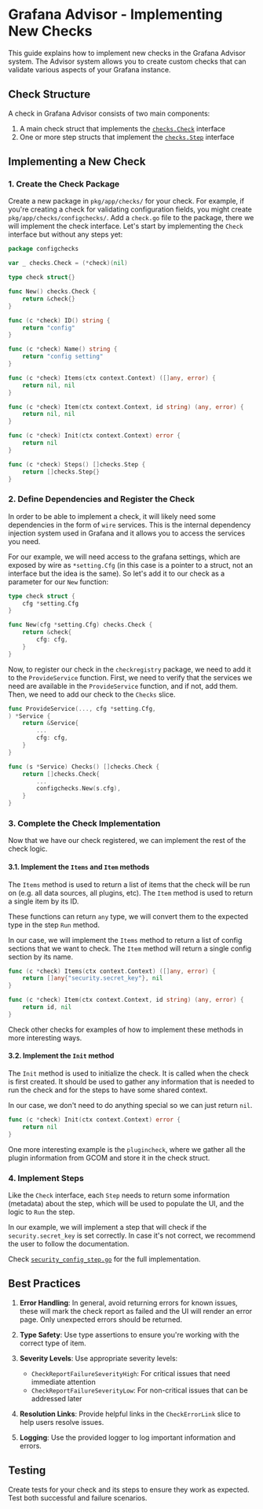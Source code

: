 # Grafana Advisor - Implementing New Checks

This guide explains how to implement new checks in the Grafana Advisor system. The Advisor system allows you to create custom checks that can validate various aspects of your Grafana instance.

## Check Structure

A check in Grafana Advisor consists of two main components:

1. A main check struct that implements the [`checks.Check`](https://github.com/grafana/grafana/blob/269226cb50b970ad9f692f1fdd220e9822e90db8/apps/advisor/pkg/app/checks/ifaces.go#L11-L25) interface
2. One or more step structs that implement the [`checks.Step`](https://github.com/grafana/grafana/blob/269226cb50b970ad9f692f1fdd220e9822e90db8/apps/advisor/pkg/app/checks/ifaces.go#L28-L39) interface

## Implementing a New Check

### 1. Create the Check Package

Create a new package in `pkg/app/checks/` for your check. For example, if you're creating a check for validating configuration fields, you might create `pkg/app/checks/configchecks/`. Add a `check.go` file to the package, there we will implement the check interface. Let's start by implementing the `Check` interface but without any steps yet:

```go
package configchecks

var _ checks.Check = (*check)(nil)

type check struct{}

func New() checks.Check {
	return &check{}
}

func (c *check) ID() string {
	return "config"
}

func (c *check) Name() string {
	return "config setting"
}

func (c *check) Items(ctx context.Context) ([]any, error) {
	return nil, nil
}

func (c *check) Item(ctx context.Context, id string) (any, error) {
	return nil, nil
}

func (c *check) Init(ctx context.Context) error {
	return nil
}

func (c *check) Steps() []checks.Step {
	return []checks.Step{}
}

```

### 2. Define Dependencies and Register the Check

In order to be able to implement a check, it will likely need some dependencies in the form of `wire` services. This is the internal dependency injection system used in Grafana and it allows you to access the services you need.

For our example, we will need access to the grafana settings, which are exposed by wire as `*setting.Cfg` (in this case is a pointer to a struct, not an interface but the idea is the same). So let's add it to our check as a parameter for our `New` function:

```go
type check struct {
	cfg *setting.Cfg
}

func New(cfg *setting.Cfg) checks.Check {
	return &check{
		cfg: cfg,
	}
}
```

Now, to register our check in the `checkregistry` package, we need to add it to the `ProvideService` function. First, we need to verify that the services we need are available in the `ProvideService` function, and if not, add them. Then, we need to add our check to the `Checks` slice.

```go
func ProvideService(..., cfg *setting.Cfg,
) *Service {
    return &Service{
        ...
        cfg: cfg,
    }
}

func (s *Service) Checks() []checks.Check {
	return []checks.Check{
        ...
        configchecks.New(s.cfg),
    }
}
```

### 3. Complete the Check Implementation

Now that we have our check registered, we can implement the rest of the check logic.

#### 3.1. Implement the `Items` and `Item` methods

The `Items` method is used to return a list of items that the check will be run on (e.g. all data sources, all plugins, etc). The `Item` method is used to return a single item by its ID.

These functions can return `any` type, we will convert them to the expected type in the step `Run` method.

In our case, we will implement the `Items` method to return a list of config sections that we want to check. The `Item` method will return a single config section by its name.

```go
func (c *check) Items(ctx context.Context) ([]any, error) {
	return []any{"security.secret_key"}, nil
}

func (c *check) Item(ctx context.Context, id string) (any, error) {
	return id, nil
}
```

Check other checks for examples of how to implement these methods in more interesting ways.

#### 3.2. Implement the `Init` method

The `Init` method is used to initialize the check. It is called when the check is first created. It should be used to gather any information that is needed to run the check and for the steps to have some shared context.

In our case, we don't need to do anything special so we can just return `nil`.

```go
func (c *check) Init(ctx context.Context) error {
	return nil
}
```

One more interesting example is the `plugincheck`, where we gather all the plugin information from GCOM and store it in the check struct.

### 4. Implement Steps

Like the `Check` interface, each `Step` needs to return some information (metadata) about the step, which will be used to populate the UI, and the logic to `Run` the step.

In our example, we will implement a step that will check if the `security.secret_key` is set correctly. In case it's not correct, we recommend the user to follow the documentation.

Check [`security_config_step.go`](./pkg/app/checks/configchecks/security_config_step.go) for the full implementation.

## Best Practices

1. **Error Handling**: In general, avoid returning errors for known issues, these will mark the check report as failed and the UI will render an error page. Only unexpected errors should be returned.

2. **Type Safety**: Use type assertions to ensure you're working with the correct type of item.

3. **Severity Levels**: Use appropriate severity levels:
   - `CheckReportFailureSeverityHigh`: For critical issues that need immediate attention
   - `CheckReportFailureSeverityLow`: For non-critical issues that can be addressed later

4. **Resolution Links**: Provide helpful links in the `CheckErrorLink` slice to help users resolve issues.

5. **Logging**: Use the provided logger to log important information and errors.

## Testing

Create tests for your check and its steps to ensure they work as expected. Test both successful and failure scenarios.
